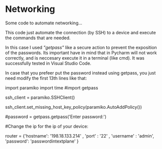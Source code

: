 # Networking
Some code to automate networking...

This code just automate the connection (by SSH) to a device and execute the commands that are needed.

In this case I used *"getpass"* like a secure action to prevent the exposition of the passwords. Its important have in mind that in Pycharm will not work correctly, and is neccesary execute it in a terminal (like cmd). It was successfully tested in Visual Studio Code.

In case that you prefeer put the password instead using getpass, you just need modify the first 13th lines like that:

import paramiko
import time
#import getpass

ssh_client =  paramiko.SSHClient()

ssh_client.set_missing_host_key_policy(paramiko.AutoAddPolicy())

#password = getpass.getpass('Enter password:')

#Change the ip for the ip of your device:

router = {'hostname': '198.18.133.214' , 'port' : '22' , 'username' : 'admin', 'password': 'passwordintextplane' }


